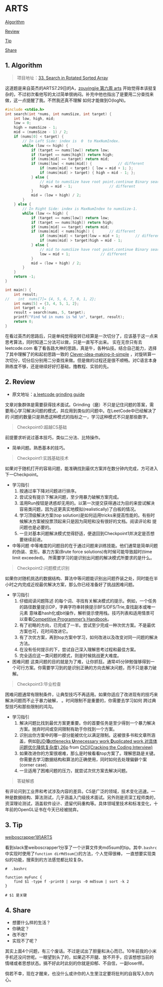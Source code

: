 # ARTS
 [Algorithm](#1-algorithm)

 [Review](#1-review)

 [Tip](#3-tip)

 [Share](#4-share)
 
## 1. Algorithm

> 项目地址：[33. Search in Rotated Sorted Array]( https://leetcode-cn.com/problems/search-in-rotated-sorted-array/description/ )

这道题是来自英杰的ARTS7.29日的A，[zouyingjie 第六周 arts](https://github.com/zouyingjie/arts/blob/master/2018-07-29.md#一-algorithms)
开始觉得本该挺复杂的，不过初次看他写的太过简单很纳闷。补充中他也指出了是要用二分查找来做，这一点提醒了我。不然我还真不理解
如何才能做到O(logN)。
```  cpp
#include <stdio.h>
int search(int *nums, int numsSize, int target) {
    int low, high, mid;
    low = 0;
    high = numsSize - 1;
    mid = (numsSize - 1) / 2;
    if (nums[0] < target) {
        // In Left Side: index is  0  to MaxNumIndex.
        while (low <= high) {
            if (target == nums[low]) return low;
            if (target == nums[high]) return high;
            if (nums[mid] == target) return mid;
            if (nums[low] < nums[mid]) {			// different
                if (nums[mid] < target) { low = mid + 1; };
                if (nums[mid] > target) { high = mid - 1; };
            } else {
                // mid to numsSize have root point.continue Binary search.
                high = mid - 1;					// different
            }
            mid = (low + high) / 2;
        }
    } else {
        // In Right Side: index is MaxNumIndex to numsSize-1.
        while (low <= high) {
            if (target == nums[low]) return low;
            if (target == nums[high]) return high;
            if (nums[mid] == target) return mid;
            if (nums[mid] < nums[high]) {		// different
                if (nums[mid] < target)low = mid + 1;		// different
                if (nums[mid] > target)high = mid - 1;
            } else {
                // mid to numsSize have root point.continue Binary search.
                low = mid + 1;				// different
            }
            mid = (low + high) / 2;	
        }
    }
    return -1;
}

int main() {
    int result;
//    int  nums[7]= {4, 5, 6, 7, 0, 1, 2};
    int nums[5] = {3, 4, 5, 1, 2};
    int target = 4;
    result = search(nums, 5, target);
    printf("Find %d in nums is %d \n", target, result);
    return 0;
}
```
在看过英杰的思路后，只是单纯觉得旋转已经算是一次切分了，应该基于这一点来思考算法，同时知道二分法可以做，只是一直写不出来。
实在无奈只有去leetcode.com 看了看各路大神的思路，真是牛，各种仙技。结合自己能力，选择了其中理解了的和起初思路一致的
[Clever-idea-making-it-simple](https://leetcode.com/problems/search-in-rotated-sorted-array/discuss/14435/Clever-idea-making-it-simple)
，对旋转算一次切分，切分后分别用二分查找来做。但是做的过程还是很不顺畅。对C语言本身熟练度不够，还是继续好好打基础，撸教程、实验的先。


## 2. Review

- 原文地址：[a leetcode grinding guide](https://www.reddit.com/r/cscareerquestions/comments/6luszf/a_leetcode_grinding_guide/ )

文章对象群体是需要获得技术面试。Grinding（磨）不只是记住问题的答案，需要用心学习解决问题的模式，并应用到类似的问题中。在LeetCode中已经解决了的
问题的数量只是熟悉这种模式的指标之一，学习这种模式不只是那些数字。
> Checkpoint0:超越CS基础

前提要求听说过基本技巧，类似二分法、比特操作。
- 简单问题。熟悉基本的技巧。

> Checkpoint1:实践基础技术

如果对于随机打开的容易问题，能准确找到最优方案并在数分钟内完成，方可进入下一Checkpoint。

- 学习指引
   1. 按通过率下降对问题进行排序。
   2. 尝试没有提示下解决问题，至少用暴力破解方案完成。
   3. 滥用Run按钮是诱惑却无用的。以第一次提交获得通过为目的来尝试解决容易类问题，因为这更真实地模拟(realistically)了白板的情况。
   4. 学习顶级解决方案(top solution)是如何运用tricks来提高性能的。有些时候解决方案被投票顶起来只是因为简短和没有很好的文档。阅读评论和
  提问题也是必要的。
   5. 一旦对基本问题解决模式觉得舒适，便退回到Checkpoint1并决定是否想要继续前进。
 - 中等问题
 中等难度的问题目的在于通过问题来训练技能。他们通常是简单问题的伪装、变形。暴力方案(Brute force solutions)有时候可能导致超时(time limit exceeded)。
 所需要学习的是识别出问题的解决模式所要求的是什么。
 
> Checkpoint2:问题模式识别

如果你对随机挑选的数据结构、算法中等问题能识别出问题乔装之处，同时能在半小时之内完成近视最优解决方案，那么你已经准备好了挑战困难问题。

- 学习指引
    1. 仔细阅读问题陈述 的每个词、寻找有关解决模式的提示。例如，一个任务的路径数量提示DP，字典字符串转换提示BFS/DFS/Trie,查找副本或唯一元素
  意味着hash化或bit操作，解析提示使用栈。技巧列表和适用情景可以查看[Competitive Programmer’s Handbook](assets/003/CompetitiveProgrammer'sHandbook.pdf)。
    2. 有了初略的方向，已完成了一半。尝试至少完成一种次优方案。不是最优方案也可，花时间改进它。
    3. 有了次优方案，再到top方案中学习，如何改进以及改变对同一问题的解决方法。
    4. 在没有任何提示的下，尝试自己深入理解思考过程和最佳方案。
    5. 完全适应这一类问题的模式，则是时候挑战更大难度。
- 困难问题
    这类问题的目的就是为了难，让你抓狂。通常45分钟勉强够得到一个可行方案。你需要学习到的是识别正确的方向去解决问题，而不只是暴力破解。
    
 > Checkpoint3:毕业检查
 
 困难问题通常有限制条件，让典型技巧不再适用。如果你适应了改进现有的技巧来解决问题而不止于暴力破解，   。时间限制不是重要的，你需要去学习如何
 跨过典型技巧和那些限制的鸿沟。
 
 - 学习指引
    1. 解决问题比找到最优方案更重要。你的首要任务是至少得到一个暴力解决方案。抛弃时间或空间限制有助于你找到一个方案。
    2. 识别出你方案中的哪一部分能被优化以满足限制。这被很多书和文章所涵盖，例如[BUD(**B**ottlenecks **U**nnecessary work **D**uplicated work,对具体问题优化降低复杂度),26p](assets/003/crackingthecodinginterview-abbreviated-aug2016-160811001528.pdf)
from [CtCI(Cracking the Coding Interview)](https://github.com/careercup)
    3. 如果改进你的方案很艰难，那么是时候看看top方案了。理解思路是关键。你需要去学习数据结构和算法的正确使用，同时如何去处理偏僻个案(corner case).
    4. 一旦适用了困难问题的压力，就尝试次优方案去解决问题。


> 答疑解惑

有评论问到工业界和考试涉及内容的差异。CS是广泛的领域，技术变化迅速。一种是数据结构、算法测试，几乎涵盖入门级技术面试。另外则是资深工程师类的，
资深理论测试，涵盖软件设计、遗留代码重构等。具体领域里技术和标准变化，十年前的OpenGL证书在今天已经被抛弃。



## 3. Tip

[weiboscrapper1的ARTS](https://github.com/weiboscrapper1/ARTS/blob/master/week29%402018.md#tip)

看到slack里weiboscrapper1分享了一个计算文件夹md5sum的tip。其中`.bashrc`中实现时使用了`function dirMd5sum{}`的方法，个人觉得很棒，
一直想要实现类似的功能，搜索到的方法感觉都比较复杂。

```
#  .bashrc

function myFunc {
    find $1 -type f -print0 | xargs -0 md5sum | sort -k 2
}

# $1 是关键
```


## 4. Share


- 想要什么样的生活？
- 你确定？
- 改不改?
- 实现不了呢？

其实上面4个问题，有三个废话。不过是试出了胆量和决心而已。10年前我的小米手机还没问世呢。一眼望到头了的，如果迈不开腿、放不开手，应该想想当前的
情绪或者思想状态。搞不好此时此刻的你就是抑郁、不自信，一副loser样。

倘若不幸，现在才醒来，也没什么或许你的人生里注定要将批判的自我写入你内心。

